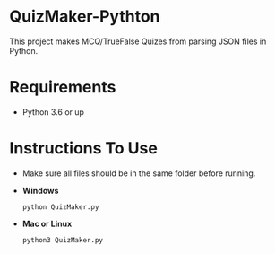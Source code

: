 # QuizMaker-Pythton
This project makes MCQ/TrueFalse Quizes from parsing JSON files in Python.

# Requirements
 - Python 3.6 or up
 
 # Instructions To Use
 - Make sure all files should be in the same folder before running.
 
 - **Windows**
   ```
   python QuizMaker.py
   ```
 - **Mac or Linux**
   ```
   python3 QuizMaker.py
   ```
